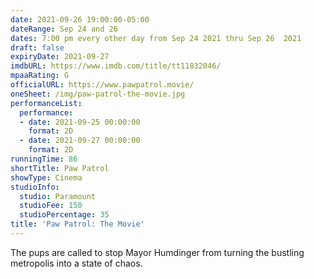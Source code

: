```yaml
---
date: 2021-09-26 19:00:00-05:00
dateRange: Sep 24 and 26
dates: 7:00 pm every other day from Sep 24 2021 thru Sep 26  2021
draft: false
expiryDate: 2021-09-27
imdbURL: https://www.imdb.com/title/tt11832046/
mpaaRating: G
officialURL: https://www.pawpatrol.movie/
oneSheet: /img/paw-patrol-the-movie.jpg
performanceList:
  performance:
  - date: 2021-09-25 00:00:00
    format: 2D
  - date: 2021-09-27 00:00:00
    format: 2D
runningTime: 86
shortTitle: Paw Patrol
showType: Cinema
studioInfo:
  studio: Paramount
  studioFee: 150
  studioPercentage: 35
title: 'Paw Patrol: The Movie'
---
```


The pups are called to stop Mayor Humdinger from turning the bustling metropolis into a state of chaos.